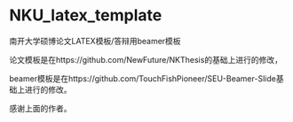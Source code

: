 # NKU_latex_template
南开大学硕博论文LATEX模板/答辩用beamer模板

论文模板是在https://github.com/NewFuture/NKThesis的基础上进行的修改，

beamer模板是在https://github.com/TouchFishPioneer/SEU-Beamer-Slide基础上进行的修改。

感谢上面的作者。
